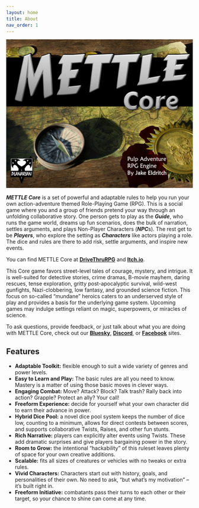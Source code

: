 ```yaml
---
layout: home
title: About
nav_order: 1
---
```

<center><img src="images/ItchCover.png" title="METTLE Core cover"/></center>

***METTLE Core*** is a set of
powerful and adaptable rules to help you
run your own action-adventure themed Role-Playing Game (RPG). This is a
social game where you and a group of friends pretend your way through an
unfolding collaborative story. One person gets to play as the
***Guide***, who runs the game world, dreams up fun scenarios, does the
bulk of narration, settles arguments, and plays Non-Player Characters
(***NPC***s). The rest get to be ***Players***, who explore the setting
as ***Characters*** like actors playing a role. The dice and rules are
there to add risk, settle arguments, and inspire new events.

You can find METTLE Core at [**DriveThruRPG**](https://www.drivethrurpg.com/product/374145/METTLE-Core?affiliate_id=490690) and
[**Itch.io**](https://planarian.itch.io/mettle-core).


This Core game favors street-level tales of courage, mystery, and
intrigue. It is well-suited for detective stories, crime dramas, B-movie
mayhem, daring rescues, tense exploration, gritty post-apocalyptic
survival, wild-west gunfights, Nazi-clobbering, low fantasy, and
grounded science fiction. This focus on so-called “mundane” heroics
caters to an underserved style of play and provides a basis for the
underlying game system. Upcoming games may indulge settings reliant on
magic, superpowers, or miracles of science.

 To ask questions, provide feedback, or just talk about what you are doing with
 METTLE Core, check out our [**Bluesky**](https://bsky.app/profile/jakeeldritch.bsky.social),
 [**Discord**](https://discord.gg/Rmv3PBN), or
 [**Facebook**](https://www.facebook.com/PlanarianGames/) sites.

## Features

-   **Adaptable Toolkit:** flexible enough to suit a wide variety of
    genres and power levels.
-   **Easy to Learn and Play:** The basic rules are all you need to
    know. Mastery is a matter of using those basic moves in clever ways.
-   **Engaging Combat:** Move? Attack? Block? Talk trash? Rally back
    into action? Grapple? Protect an ally? Your call!
-   **Freeform Experience:** decide for yourself what your own character
    did to earn their advance in power.
-   **Hybrid Dice Pool:** a novel dice pool system keeps the number of
    dice low, counting to a minimum, allows for direct contests between
    scores, and supports collaborative Twists, Raises, and other fun
    stunts.
-   **Rich Narrative:** players can explicitly alter events using
    Twists. These add dramatic surprises and give players bargaining
    power in the story.
-   **Room to Grow:** the intentional “hackability” of this ruleset
    leaves plenty of space for your own creative additions.
-   **Scalable:** fits all sizes of creatures or vehicles with no tweaks
    or extra rules.
-   **Vivid Characters:** Characters start out with history, goals, and
    personalities of their own. No need to ask, “but what’s my
    motivation” – it’s built right in.
-   **Freeform Initiative:** combatants pass their turns to each other
    or their target, so your chance to shine can come at any time.
